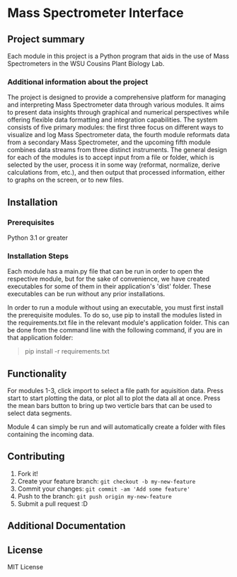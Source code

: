 # Mass Spectrometer Interface

## Project summary

Each module in this project is a Python program that aids in the use of Mass Spectrometers in the WSU Cousins Plant Biology Lab.

### Additional information about the project

The project is designed to provide a comprehensive platform for managing and interpreting Mass Spectrometer data through various modules. It aims to present data insights through graphical and numerical perspectives while offering flexible data formatting and integration capabilities. The system consists of five primary modules: the first three focus on different ways to visualize and log Mass Spectrometer data, the fourth module reformats data from a secondary Mass Spectrometer, and the upcoming fifth module combines data streams from three distinct instruments. The general design for each of the modules is to accept input from a file or folder, which is selected by the user, process it in some way (reformat, normalize, derive calculations from, etc.), and then output that processed information, either to graphs on the screen, or to new files.

## Installation

### Prerequisites

Python 3.1 or greater


### Installation Steps

Each module has a main.py file that can be run in order to open the respective module, but for the sake of convenience, we have created executables for some of them in their application's 'dist' folder. These executables can be run without any prior installations.

In order to run a module without using an executable, you must first install the prerequisite modules. To do so, use pip to install the modules listed in the requirements.txt file in the relevant module's application folder. This can be done from the command line with the following command, if you are in that application folder:

> pip install -r requirements.txt


## Functionality

For modules 1-3, click import to select a file path for aquisition data. Press start to start plotting the data, or plot all to plot the data all at once. Press the mean bars button to bring up two verticle bars that can be used to select data segments. 

Module 4 can simply be run and will automatically create a folder with files containing the incoming data.


## Contributing


1. Fork it!
2. Create your feature branch: `git checkout -b my-new-feature`
3. Commit your changes: `git commit -am 'Add some feature'`
4. Push to the branch: `git push origin my-new-feature`
5. Submit a pull request :D

## Additional Documentation



## License

MIT License
